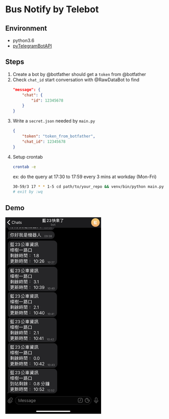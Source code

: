 # Bus Notify by Telebot
## Environment
- python3.6
- [pyTelegramBotAPI](https://github.com/eternnoir/pyTelegramBotAPI)

## Steps
1. Create a bot by @botfather
    should get a `token` from @botfather
2. Check `chat_id`
    start conversation with @RawDataBot to find
    ```json
    "message": {
        "chat": {
            "id": 12345678
        }
    }
    ```
3. Write a `secret.json` needed by `main.py`
    ```json
    {
        "token": "token_from_botfather",
        "chat_id": 12345678
    }
    ```
4. Setup crontab
    ```bash
    crontab -e
    ```
    ex: do the query at 17:30 to 17:59 every 3 mins at workday (Mon-Fri)
    ```bash
    30-59/3 17 * * 1-5 cd path/to/your_repo && venv/bin/python main.py > /tmp/cronlog.txt 2>&1
    # exit by :wq
    ```

## Demo
<img src="docs/demo.png" alt="demo" width="300"/>
